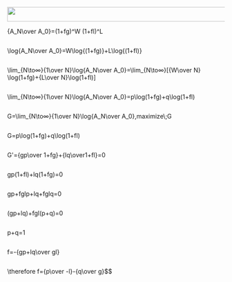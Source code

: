 <p align="center"><img src="/tex/02aedbdb36d620081884347cd7eee83d.svg?invert_in_darkmode&sanitize=true" align=middle width=2272.4706064499997pt height=33.62942055pt/></p>{A_N\over A_0}=(1+fg)^W (1+fl)^L<p align="center"><img src="/tex/2f45ce9cfb3e7466f009b7e19e5e3b8d.svg?invert_in_darkmode&sanitize=true" align=middle width=0.0pt height=0.0pt/></p>\log{A_N\over A_0}=W\log{⁡(1+fg)}+L\log⁡{(1+fl)}<p align="center"><img src="/tex/2f45ce9cfb3e7466f009b7e19e5e3b8d.svg?invert_in_darkmode&sanitize=true" align=middle width=0.0pt height=0.0pt/></p>\lim_{N\to∞}{1\over N}\log{A_N\over A_0}=\lim_{N\to∞}[{W\over N}⁡⁡\log⁡(1+fg)+{L\over N}\log⁡(1+fl)]<p align="center"><img src="/tex/2f45ce9cfb3e7466f009b7e19e5e3b8d.svg?invert_in_darkmode&sanitize=true" align=middle width=0.0pt height=0.0pt/></p>\lim_{N\to∞}{1\over N}\log{A_N\over A_0}=p\log⁡(1+fg)+q\log⁡(1+fl)<p align="center"><img src="/tex/2f45ce9cfb3e7466f009b7e19e5e3b8d.svg?invert_in_darkmode&sanitize=true" align=middle width=0.0pt height=0.0pt/></p>G=\lim_{N\to∞}{1\over N}\log{A_N\over A_0},maximize\;G<p align="center"><img src="/tex/2f45ce9cfb3e7466f009b7e19e5e3b8d.svg?invert_in_darkmode&sanitize=true" align=middle width=0.0pt height=0.0pt/></p>G=p\log⁡(1+fg)+q\log⁡(1+fl)<p align="center"><img src="/tex/2f45ce9cfb3e7466f009b7e19e5e3b8d.svg?invert_in_darkmode&sanitize=true" align=middle width=0.0pt height=0.0pt/></p>G'={gp\over 1+fg}+{lq\over1+fl}=0<p align="center"><img src="/tex/2f45ce9cfb3e7466f009b7e19e5e3b8d.svg?invert_in_darkmode&sanitize=true" align=middle width=0.0pt height=0.0pt/></p>gp(1+fl)+lq(1+fg)=0<p align="center"><img src="/tex/2f45ce9cfb3e7466f009b7e19e5e3b8d.svg?invert_in_darkmode&sanitize=true" align=middle width=0.0pt height=0.0pt/></p>gp+fglp+lq+fglq=0<p align="center"><img src="/tex/2f45ce9cfb3e7466f009b7e19e5e3b8d.svg?invert_in_darkmode&sanitize=true" align=middle width=0.0pt height=0.0pt/></p>(gp+lq)+fgl(p+q)=0<p align="center"><img src="/tex/2f45ce9cfb3e7466f009b7e19e5e3b8d.svg?invert_in_darkmode&sanitize=true" align=middle width=0.0pt height=0.0pt/></p>p+q=1<p align="center"><img src="/tex/2f45ce9cfb3e7466f009b7e19e5e3b8d.svg?invert_in_darkmode&sanitize=true" align=middle width=0.0pt height=0.0pt/></p>f=-{gp+lq\over gl}<p align="center"><img src="/tex/2f45ce9cfb3e7466f009b7e19e5e3b8d.svg?invert_in_darkmode&sanitize=true" align=middle width=0.0pt height=0.0pt/></p>\therefore f={p\over -l}-{q\over g}$$
